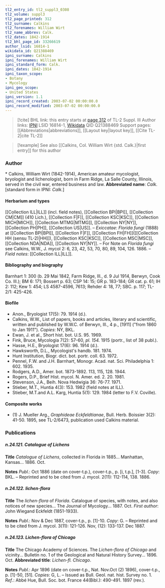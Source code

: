 ```yaml
---
tl2_entry_id: tl2_suppl3_0308
tl2_volume: suppl3
tl2_page_printed: 312
tl2_surname: Calkins
tl2_forenames: William Wirt
tl2_name_abbrev: Calk.
tl2_dates: 1842-1914
tl2_bhl_page_id: 33266619
author_lsid: 16814-1
wikidata_id: Q21388469
ipni_surname: Calkins
ipni_forenames: William Wirt
ipni_standard_form: Calk.
ipni_dates: 1842-1914
ipni_taxon_scope: 
- Botany
- Mycology
ipni_geo_scope: 
- United States
ipni_version: 1.1
ipni_record_created: 2003-07-02 00:00:00.0
ipni_record_modified: 2003-07-02 00:00:00.0
---
```


> [!cite] BHL link: this entry starts at [page 312](https://www.biodiversitylibrary.org/page/33266619) of TL-2 Suppl. III
> Author links: [IPNI](https://www.ipni.org/a/16814-1) LSID 16814-1, [Wikidata](https://www.wikidata.org/wiki/Q21388469) QID Q21388469
> Support pages: [[Abbreviations|abbreviations]], [[Layout key|layout key]], [[Cite TL-2|cite TL-2]]

> [!example] See also [[Calkins, Col. William Wirt {std. Calk.}|first entry]] for this author

### Author

\* Calkins, William Wirt (1842-1914), American amateur mycologist, bryologist and lichenologist, born in Farm Ridge, La Salle County, Illinois, served in the civil war, entered business and law. 
**Abbreviated name**: *Calk.* \[standard form in IPNI: *Calk.*\]

#### Herbarium and types

[[Collection ILL|ILL]] (incl. field notes), [[Collection BPI|BPI]], [[Collection CM|CM]] (410 Lich.), [[Collection F|F]], [[Collection KSC|KSC]], [[Collection MICH|MICH]], [[Collection MTMG|MTMG]], [[Collection NY|NY]], [[Collection PH|PH]], [[Collection US|US]]. – *Exiccatae*: *Florida fungi* (1888) at [[Collection BPI|BPI]], [[Collection F|F]], [[Collection FH|FH]]([[Collection HH (sensu TL-2)|HH]]), [[Collection KSC|KSC]], [[Collection MSC|MSC]], [[Collection NDA|NDA]], [[Collection NY|NY]]. – For Note on *Florida fungi* see Calkins, W.W., J. mycol 2: 6, 23, 42, 53, 70, 80, 89, 104, 126. 1886. – *Field notes*: [[Collection ILL|ILL]].

#### Bibliography and biography

Barnhart 1: 300 (b. 29 Mai 1842, Farm Ridge, Ill., d. 9 Jul 1914, Berwyn, Cook Co. Ill.); BM 6: 171; Bossert p. 63; CSP 14: 15; GR p. 183-184; GR cat. p. 61; IH 2: 112; Kew 1: 454; LS 4587-4596, 7613; Rehder 4: 18, 77; SBC. p. 117; TL-2/1: 425-426.

#### Biofile

- Anon., Bryologist 17(5): 79. 1914 (d.).
- Calkins, W.W., List of papers, books and articles, literary and scientific, written and published by W.W.C. of Berwyn, Ill., 4 p., \[1911\] ("from 1860 to Jan 1911"). *Copies*: NY, BKL.
- Ewan, J. et al., Short hist. bot. U.S. 95. 1969.
- Fink, Bruce, Mycologia 7(2): 57-60, *pl. 154.* 1915 (portr., list of 38 publ.).
- Hasse, H.E., Bryologist 17(6): 96. 1914 (d.).
- Hawksworth, D.L., Mycologist's handb. 181. 1974.
- Hunt Institution, Biogr. dict. bot. portr. coll. 63. 1972.
- Pennel, F.W. and J.H. Barnhart, Monogr. Acad. nat. Sci. Philadelphia 1: 602. 1935.
- Rodgers, A.D., Amer. bot. 1873-1892. 113, 115, 128. 1944.
- Rogers, D.P., Brief Hist. mycol. N. Amer. ed. 2. 20. 1981.
- Stevenson, J.A., Beih. Nova Hedwigia 36: 76-77. 1971.
- Stieber, M.T., Huntia 4(3): 153. 1982 (field notes at ILL).
- Stieber, M.T.and A.L. Karg, Huntia 5(1): 129. 1984 (letter to F.V. Coville).

#### Composite works

- (1) J. Mueller Arg., *Graphideae Eckfeldtianae*, Bull. Herb. Boissier 3(2): 41-50. 1895, see TL-2/6473, publication used Calkins material.

### Publications

##### n.24.121. Catalogue of Lichens

**Title**
*Catalogue of Lichens*, collected in Florida in 1885... Manhattan, Kansas... 1886. Oct.

**Notes**
*Publ*.: Oct 1886 (date on cover-t.p.), cover-t.p., p. \[i, t.p.\], \[1-3\]. *Copy*: BKL. – Reprinted and to be cited from J. mycol. 2(11): 112-114, 138. 1886.

##### n.24.122. lichen-flora

**Title**
The *lichen-flora* of *Florida*. Catalogue of species, with notes, and also notices of new species... The Journal of Mycology... 1887. Oct.
*First author*: John Wiegand Eckfeldt (1851-1933).

**Notes**
*Publ*.: Nov & Dec 1887, cover-t.p., p. \[1\]-10. *Copy*: G. – Reprinted and to be cited from J. mycol. 3(11): 121-126. Nov, (12): 133-137. Dec 1887.

##### n.24.123. Lichen-flora of Chicago

**Title**
The Chicago Academy of Sciences. The *Lichen-flora of Chicago* and vicinity... Bulletin no. 1 of the Geological and Natural History Survey... 1896. Oct.
**Abbreviated title**: *Lichen-fl. Chicago*.

**Notes**
*Publ*.: Apr 1896 (date on cover-t.p., Nat. Nov.Oct (2) 1896), cover-t.p., p. \[1\]-50, \[51\]. *Copies*: G, L. – Issued as Bull. Geol. nat. hist. Survey no. 1.
*Ref*.: Abbé Hue, Bull. Soc. bot. France 44(Bibl.): 490-491. 1897 (rev.).

